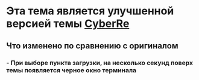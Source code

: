 # Эта тема является улучшенной версией темы [CyberRe](https://www.gnome-look.org/p/1420727/)
## Что изменено по сравнению с оригиналом
### - При выборе пункта загрузки, на несколько секунд поверх темы появляется черное окно терминала
